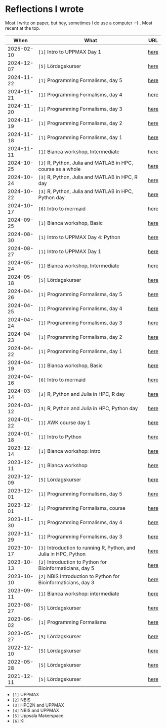 # Reflections I wrote

Most I write on paper, but hey, sometimes I do use a computer :-) .
Most recent at the top.

When      |What                                                              |URL
----------|------------------------------------------------------------------|-----
2025-02-10|`[1]` Intro to UPPMAX Day 1                                       |[here](https://uppmax.github.io/uppmax_intro_day_1/reflections/20250210/)
2024-12-07|`[5]` Lördagskurser                                               |[here](https://uppsala-makerspace.github.io/loerdagskurser/reflektioner/20241207_richel/)
2024-11-22|`[1]` Programming Formalisms, day 5                               |[here](https://uppmax.github.io/programming_formalisms/reflections/2024_autumn/20241122_richel/)
2024-11-21|`[1]` Programming Formalisms, day 4                               |[here](https://uppmax.github.io/programming_formalisms/reflections/2024_autumn/20241121_richel/)
2024-11-20|`[1]` Programming Formalisms, day 3                               |[here](https://uppmax.github.io/programming_formalisms/reflections/2024_autumn/20241120_richel/)
2024-11-19|`[1]` Programming Formalisms, day 2                               |[here](https://uppmax.github.io/programming_formalisms/reflections/2024_autumn/20241119_richel/)
2024-11-18|`[1]` Programming Formalisms, day 1                               |[here](https://uppmax.github.io/programming_formalisms/reflections/2024_autumn/20241118_richel/)
2024-11-11|`[1]` Bianca workshop, Intermediate                               |[here](https://uppmax.github.io/bianca_workshops/reflections/20241111/20241111_richel)
2024-10-25|`[3]` R, Python, Julia and MATLAB in HPC, course as a whole       |[here](https://github.com/UPPMAX/R-python-julia-matlab-HPC/tree/main/reflections/20241025_richel/README.md)
2024-10-24|`[3]` R, Python, Julia and MATLAB in HPC, R day                   |[here](https://github.com/UPPMAX/R-python-julia-matlab-HPC/tree/main/reflections/20241024_richel/README.md)
2024-10-22|`[3]` R, Python, Julia and MATLAB in HPC, Python day              |[here](https://github.com/UPPMAX/R-python-julia-matlab-HPC/tree/main/reflections/20241022_richel/README.md)
2024-10-17|`[6]` Intro to mermaid                                            |[here](https://github.com/richelbilderbeek/lesson_mermaid/blob/master/reflections/20241017/README.md)
2024-09-25|`[1]` Bianca workshop, Basic                                      |[here](https://uppmax.github.io/bianca_workshops/reflections/20240925/20240925_richel)
2024-08-30|`[1]` Intro to UPPMAX Day 4: Python                               |[here](https://uppmax.github.io/naiss_intro_python/reflections/20240830/)
2024-08-27|`[1]` Intro to UPPMAX Day 1                                       |[here](https://uppmax.github.io/uppmax_intro_day_1/reflections/20240827/)
2024-05-24|`[1]` Bianca workshop, Intermediate                               |[here](https://uppmax.github.io/bianca_workshops/reflections/20240524/20240524_richel)
2024-05-18|`[5]` Lördagskurser                                               |[here](https://uppsala-makerspace.github.io/loerdagskurser/reflektioner/20240518_richel/)
2024-04-26|`[1]` Programming Formalisms, day 5                               |[here](https://uppmax.github.io/programming_formalisms/reflections/2024_summer/20240426_richel/)
2024-04-25|`[1]` Programming Formalisms, day 4                               |[here](https://uppmax.github.io/programming_formalisms/reflections/2024_summer/20240425_richel/)
2024-04-24|`[1]` Programming Formalisms, day 3                               |[here](https://uppmax.github.io/programming_formalisms/reflections/2024_summer/20240424_richel/)
2024-04-23|`[1]` Programming Formalisms, day 2                               |[here](https://uppmax.github.io/programming_formalisms/reflections/2024_summer/20240423_richel/)
2024-04-22|`[1]` Programming Formalisms, day 1                               |[here](https://uppmax.github.io/programming_formalisms/reflections/2024_summer/20240422_richel/)
2024-04-19|`[1]` Bianca workshop, Basic                                      |[here](https://uppmax.github.io/bianca_workshops/reflections/20240419/20240419_richel)
2024-04-16|`[6]` Intro to mermaid                                            |[here](https://github.com/richelbilderbeek/lesson_mermaid/blob/master/reflections/20240416/README.md)
2024-03-14|`[3]` R, Python and Julia in HPC, R day                           |[here](https://github.com/UPPMAX/R-python-julia-matlab-HPC/tree/main/reflections/20240314_richel/README.md)
2024-03-12|`[3]` R, Python and Julia in HPC, Python day                      |[here](https://github.com/UPPMAX/R-python-julia-matlab-HPC/tree/main/reflections/20240312_richel/README.md)
2024-01-22|`[1]` AWK course day 1                                            |[here](https://github.com/richelbilderbeek/awk_course/blob/master/reflections/20240122/README.md)
2024-01-18|`[1]` Intro to Python                                             |[here](https://uppmax.github.io/naiss_intro_python/reflections/20240118)
2023-12-14|`[1]` Bianca workshop: intro                                      |[here](https://uppmax.github.io/bianca_workshops/reflections/20231214/20231214_richel)
2023-12-11|`[1]` Bianca workshop                                             |[here](https://uppmax.github.io/bianca_workshops/reflections/20231211/20231211_richel)
2023-12-09|`[5]` Lördagskurser                                               |[here](https://uppsala-makerspace.github.io/loerdagskurser/reflektioner/20231209_richel/)
2023-12-01|`[1]` Programming Formalisms, day 5                               |[here](https://uppmax.github.io/programming_formalisms/reflections/2023_autumn/day_5_reflection/)
2023-12-01|`[1]` Programming Formalisms, course                              |[here](https://uppmax.github.io/programming_formalisms/reflections/2023_autumn/course_reflection/)
2023-11-30|`[1]` Programming Formalisms, day 4                               |[here](https://uppmax.github.io/programming_formalisms/reflections/2023_autumn/day_4_reflection/)
2023-11-29|`[1]` Programming Formalisms, day 3                               |[here](https://uppmax.github.io/programming_formalisms/reflections/2023_autumn/day_3_reflection/)
2023-10-17|`[3]` Introduction to running R, Python, and Julia in HPC, Python |[here](https://github.com/UPPMAX/R-python-julia-matlab-HPC/blob/main/reflections/20231017/README.md)
2023-10-13|`[2]` Introduction to Python for Bioinformaticians, day 5         |[here](https://github.com/NBISweden/workshop-python/blob/ht23/lesson_plans/day_5/20231113_reflection.md)
2023-10-10|`[2]` NBIS Introduction to Python for Bioinformaticians, day 3    |[here](https://github.com/NBISweden/workshop-python/blob/ht23/lesson_plans/day_3/20231110_reflection.md)
2023-09-11|`[1]` Bianca workshop: intermediate                               |[here](https://uppmax.github.io/bianca_workshops/reflections/20230911/20230911_richel)
2023-08-27|`[5]` Lördagskurser                                               |[here](https://uppsala-makerspace.github.io/loerdagskurser/reflektioner/20230827_richel/)
2023-06-02|`[1]` Programming Formalisms                                      |[here](https://uppmax.github.io/programming_formalisms/reflections/2023_summer/)
2023-05-27|`[5]` Lördagskurser                                               |[here](https://uppsala-makerspace.github.io/loerdagskurser/reflektioner/20230527_richel/)
2022-12-10|`[5]` Lördagskurser                                               |[here](https://uppsala-makerspace.github.io/loerdagskurser/reflektioner/20221210_richel/)
2022-05-28|`[5]` Lördagskurser                                               |[here](https://uppsala-makerspace.github.io/loerdagskurser/reflektioner/20220528_richel/)
2021-12-11|`[5]` Lördagskurser                                               |[here](https://uppsala-makerspace.github.io/loerdagskurser/reflektioner/20211211_richel/)

- `[1]` UPPMAX
- `[2]` NBIS
- `[3]` HPC2N and UPPMAX
- `[4]` NBIS and UPPMAX
- `[5]` Uppsala Makerspace
- `[6]` KI
